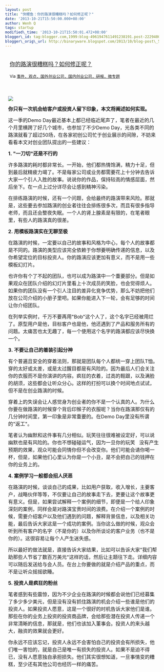 ```yaml
--- 
layout: post 
title: "快鲤鱼：你的路演很糟糕吗？如何修正呢？" 
date: '2013-10-21T15:50:00.000+08:00' 
author: Wenh Q
tags: startup
modified\_time: '2013-10-21T15:50:01.472+08:00' 
blogger\_id: tag:blogger.com,1999:blog-4961947611491238191.post-2229400958348690291
blogger\_orig\_url: http://binaryware.blogspot.com/2013/10/blog-post\_5401.html
---
```

<div style="margin: 10px; padding: 5px;">

<div style="font-size: 18px;">

[你的路演很糟糕吗？如何修正呢？](http://www.kuailiyu.com/article/5507.html)

</div>

<div style="font-size: 13px;">

Via
[事件，观点，国外创业公司，国内创业公司，研报，微专题](http://www.kuailiyu.com/)

</div>

</div>

<div style="font-size: 13px; padding: 15px 0 10px 10px;">

<div align="left">

![](http://www.kuailiyu.com/uploadfile/2013/1017/20131017023341548.jpg)

</div>

<div align="left">

**<span
style="font-size: 16px;">你只有一次机会给客户或投资人留下印象，本文将阐述如何实现。</span>**

</div>

<div align="left">

<span style="font-size: 16px;">这一季的Demo
Day最近基本上都已经临近尾声了，笔者在最近的几个月里横跨了好几个城市，也参加了不少Demo
Day，光各类不同的路演就看了超过50场，在各家初创公司忙于创业展示的间隙，不妨来看看本文对创业团队提出的一些建议：</span>

</div>

<div align="left">




</div>

<div align="left">

**<span style="font-size: 16px;">1. "一刀切"还是不行的</span>**

</div>

<div align="left">




</div>

<div align="left">

<span
style="font-size: 16px;">许多路演的耗时都非常长。一开始，他们都热情饱满，精力十足，但到最后就精疲力竭了。不是每家公司或业务都需要花上十分钟去告诉大家一个引人入胜的故事。说说你的作品，保持较高的情感层面，然后坐下。在一点上过分详尽会让感到精神污染。</span>

</div>

<div align="left">

<span
style="font-size: 16px;">在排练路演的时候，还有一个问题，会给最终的路演带来风险。那就是，这些要去参加路演的创业者往往会排练很多次，而且有很多指导老师，而且还会整夜失眠。一个人的肾上腺素是有限的，在笔者眼里，有些人的路演真的很差。</span>

</div>

<div align="left">




</div>

<div align="left">

**<span style="font-size: 16px;">2. 用模板路演实在无聊至极</span>**

</div>

<div align="left">




</div>

<div align="left">

<span
style="font-size: 16px;">在路演的时候，一定要以自己的故事和风格为中心，每个人的故事都是不同的。路演的类型应该完全依赖于你想要明确传递的信息，以及你希望定位的目标投资人。你的路演应该更加有意义，而不是用一些模板幻灯片。</span>

</div>

<div align="left">

<span
style="font-size: 16px;">也许你有个了不起的团队，也可以成为路演中一个重要部分。但是如果观众在团队介绍的幻灯片里看上十次成员的笑脸，也会觉得烦人。如果你的团队没有一个引人注目的差异化竞争优势，那么不妨把他们放在公司介绍的小册子里吧。如果你能进入下一轮，会有足够的时间让你介绍团队。</span>

</div>

<div align="left">

<span
style="font-size: 16px;">在列举实例时，千万不要再用"Bob"这个人了，这个名字已经被用烂了。原型用户是他，目标客户也是他，他还遇到了产品和服务所有的问题。太痛苦也太无趣了，每一个使用这个名字的路演都应该尽快换一个。</span>

</div>

<div align="left">




</div>

<div align="left">

**<span style="font-size: 16px;">3. 不要让自己的着装引起分神</span>**

</div>

<div align="left">




</div>

<div align="left">

<span
style="font-size: 16px;">有个普遍且安全的穿着法则，那就是团队每个人都统一穿上团队T恤。穿的太好或太差，或是太过醒目都是有风险的。因为最后人们会关注你的衣服而不是你演讲的内容。疯狂的衣着，过高的鞋跟，以及满脸的胡须，这些都会让听众分心。这样的打扮可以换个时间地点试试，但不是在创业路演的时候。</span>

</div>

<div align="left">

<span
style="font-size: 16px;">穿着上的失误会让人感觉身为创业者的你不是一个认真的人。为什么你要在做路演的时候穿个背后印猴子的衣服呢？当你在路演那仅有的几分钟时间里，第一印象是非常重要的。在Demo
Day里没有所谓的"返工"。</span>

</div>

<div align="left">

<span
style="font-size: 16px;">笔者认为幽默和这件事有几分相似。玩笑往往很难被设定好，可以说幽默也是有风险的。你也不想碰碰运气，因为一旦你的玩笑  
没有产生预期的效果，观众可能会同情你但不会改变你。他们可能会请你喝一杯，但是，如果他们心里认为你是一个小丑，是不会把自己的钱押在你的业务上的。</span>

</div>

<div align="left">




</div>

<div align="left">

**<span style="font-size: 16px;">4. 案例学习一般都会招人厌恶</span>**

</div>

<div align="left">




</div>

<div align="left">

<span
style="font-size: 16px;">在路演的时候，谈谈自己的成果，比如用户获取，收入增长，主要客户，战略伙伴等等，不仅要让自己的故事走下去，更要让这个故事更有意义。但是，如果尝试解释一个案例的细节，即便是一个给人印象深刻的案例，同样会是对路演宝贵时间的浪费。在介绍一个案例的时候，需要介绍客户以及他们遇到的问题，解释背景信息，以及相关功能，最后告诉大家这是一个成功的案例。当你这么做的时候，观众会听到所有客户的名字（不是你的）以及你所谈论的客户业务（也不是你的）。这很容易让每个人产生迷失感。</span>

</div>

<div align="left">

<span
style="font-size: 16px;">所以最好的做法就是，直接告诉大家结果，比如可以告诉大家"我们帮助那些人节省了数百万美元"这样的话，然后让主题往下走。详细内容可以随后发送给与会人员。在台上你要做的就是介绍产品的重点，而不是让听众摇摇欲睡。</span>

</div>

<div align="left">




</div>

<div align="left">

**<span style="font-size: 16px;">5. 投资人是疯狂的粉丝</span>**

</div>

<div align="left">




</div>

<div align="left">

<span
style="font-size: 16px;">笔者感到有些震惊，因为不少企业在路演的时候都会说他们已经募集了多少多少美元，但是没有没有抓住路演的机会介绍一些谁是他们的投资人。如果投资人愿意，这是一个很好的时机告诉大家他们是谁。那些在你的业务上投资的投资商品牌，会给那些潜在投资人传递一个非常清晰的信息，那就是，他们也该加入董事会。投资人的来头越大，融资的效果就会更好。</span>

</div>

<div align="left">

<span
style="font-size: 16px;">你永远不应该忘记，投资人永远不会害怕自己的投资会有所损失，他们唯一害怕的，就是自己是唯一有损失的投资人。如果不是迫不得已，没有人愿意独自承担损失。他们其实很想知道，一旦事情变的糟糕，至少还有其他公司也经历一样的痛苦。 </span>

</div>

</div>
